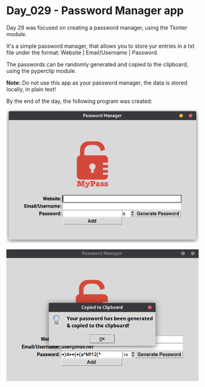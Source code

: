# Day_029 - Password Manager app

Day 29 was focused on creating a password manager, using the Tkinter module.

It's a simple password manager, that allows you to store yur entries in
a txt file under the format: Website | Email/Username | Password.

The passwords can be randomly generated and copied to the clipboard, using
the pyperclip module.

**Note:** Do not use this app as your password manager, the data is stored locally,
in plain text!

By the end of the day, the following program was created:

![Preview](./assets/preview.png)

![Preview](./assets/preview_2.png)
